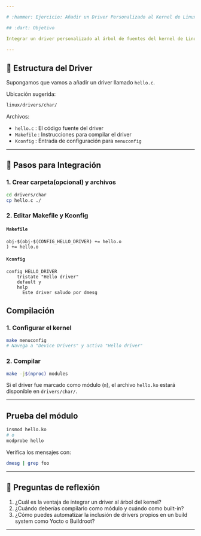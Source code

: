 ```yaml
---

# :hammer: Ejercicio: Añadir un Driver Personalizado al Kernel de Linux

## :dart: Objetivo

Integrar un driver personalizado al árbol de fuentes del kernel de Linux para que pueda activarse desde `menuconfig` y compilarse como parte del sistema o como módulo.

---
```


## :file_folder: Estructura del Driver

Supongamos que vamos a añadir un driver llamado `hello.c`.

Ubicación sugerida:

```bash
linux/drivers/char/
```

Archivos:
- `hello.c` : El código fuente del driver
- `Makefile` : Instrucciones para compilar el driver
- `Kconfig` : Entrada de configuración para `menuconfig`

---

## :wrench: Pasos para Integración

### 1. Crear carpeta(opcional) y archivos

```bash
cd drivers/char
cp hello.c ./
```

### 2. Editar Makefile y Kconfig 

#### `Makefile`
```make
obj-$(obj-$(CONFIG_HELLO_DRIVER) += hello.o
) += hello.o
```

#### `Kconfig`
```make
config HELLO_DRIVER 
    tristate "Hello driver"
    default y
    help
      Este driver saludo por dmesg
```


## Compilación

### 1. Configurar el kernel

```bash
make menuconfig
# Navega a "Device Drivers" y activa "Hello driver"
```

### 2. Compilar

```bash
make -j$(nproc) modules
```

Si el driver fue marcado como módulo (`m`), el archivo `hello.ko` estará disponible en `drivers/char/`.

---

## Prueba del módulo

```bash
insmod hello.ko
# o
modprobe hello
```

Verifica los mensajes con:
```bash
dmesg | grep foo
```

---

## :brain: Preguntas de reflexión

1. ¿Cuál es la ventaja de integrar un driver al árbol del kernel?
2. ¿Cuándo deberías compilarlo como módulo y cuándo como built-in?
3. ¿Cómo puedes automatizar la inclusión de drivers propios en un build system como Yocto o Buildroot?

---

